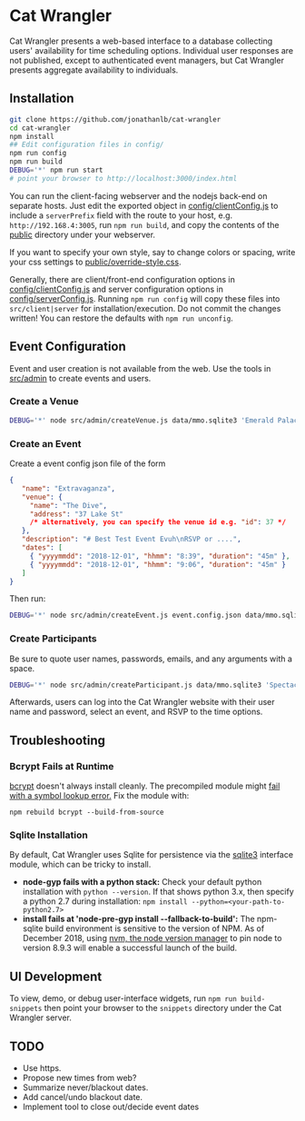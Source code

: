 # Cat Wrangler
Cat Wrangler presents a web-based interface to a database collecting
users' availability for time scheduling options.
Individual user responses are not published, except to authenticated event
managers, but Cat Wrangler presents aggregate availability to individuals.

## Installation
```sh
git clone https://github.com/jonathanlb/cat-wrangler
cd cat-wrangler
npm install
## Edit configuration files in config/
npm run config
npm run build
DEBUG='*' npm run start
# point your browser to http://localhost:3000/index.html
```

You can run the client-facing webserver and the nodejs back-end on separate
hosts.
Just edit the exported object in [config/clientConfig.js](config/clientConfig.js) to
include a `serverPrefix` field with the route to your host,
e.g. `http://192.168.4:3005`, run `npm run build`, and copy the contents of
the [public](public) directory under your webserver.

If you want to specify your own style, say to change colors or spacing, write your css settings to [public/override-style.css](public/override-style.css).

Generally, there are client/front-end configuration options in [config/clientConfig.js](config/clientConfig.js) and server configuration options in [config/serverConfig.js](serverConfig.js).  Running `npm run config` will copy these files into `src/client|server` for installation/execution.  Do not commit the changes written!  You can restore the defaults with `npm run unconfig`.

## Event Configuration
Event and user creation is not available from the web.
Use the tools in [src/admin](src/admin) to create events and users.

### Create a Venue
```bash
DEBUG='*' node src/admin/createVenue.js data/mmo.sqlite3 'Emerald Palace' '1 Yellow Brick Rd, Emerald City, OZ, 98765'
```

### Create an Event
Create a event config json file of the form

```json
{
   "name": "Extravaganza",
   "venue": {
     "name": "The Dive",
     "address": "37 Lake St"
     /* alternatively, you can specify the venue id e.g. "id": 37 */
   },
   "description": "# Best Test Event Evuh\nRSVP or ....",
   "dates": [
     { "yyyymmdd": "2018-12-01", "hhmm": "8:39", "duration": "45m" },
     { "yyyymmdd": "2018-12-01", "hhmm": "9:06", "duration": "45m" }
   ]
}
```

Then run:

```bash
DEBUG='*' node src/admin/createEvent.js event.config.json data/mmo.sqlite3
```

### Create Participants
Be sure to quote user names, passwords, emails, and any arguments with a space.

```bash
DEBUG='*' node src/admin/createParticipant.js data/mmo.sqlite3 'Spectacular Solist' 'shh password' 'email@xxx.org' false 'Contra Zither'
```

Afterwards, users can log into the Cat Wrangler website with their user name and password, select an event, and RSVP to the time options.

## Troubleshooting

### Bcrypt Fails at Runtime
[bcrypt](https://github.com/kelektiv/node.bcrypt.js/) doesn't always install cleanly.  The precompiled module might [fail with a symbol lookup error.](https://github.com/kelektiv/node.bcrypt.js/issues/656)  Fix the module with:

```
npm rebuild bcrypt --build-from-source
```

### Sqlite Installation
By default, Cat Wrangler uses Sqlite for persistence via the [sqlite3](https://www.npmjs.com/package/sqlite3) interface module, which can be tricky to install.

- **node-gyp fails with a python stack:** Check your default python installation with `python --version`.  If that shows python 3.x, then specify a python 2.7 during installation: `npm install --python=<your-path-to-python2.7>`
- **install fails at 'node-pre-gyp install --fallback-to-build':** The npm-sqlite build environment is sensitive to the version of NPM.  As of December 2018, using [nvm, the node version manager](https://github.com/creationix/nvm) to pin node to version 8.9.3 will enable a successful launch of the build.

## UI Development
To view, demo, or debug user-interface widgets, run `npm run build-snippets` then point your browser to the `snippets` directory under the Cat Wrangler server.

## TODO
- Use https.
- Propose new times from web?
- Summarize never/blackout dates.
- Add cancel/undo blackout date.
- Implement tool to close out/decide event dates
